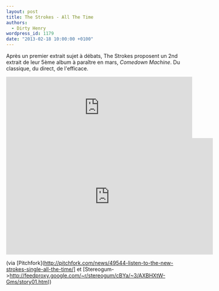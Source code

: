 ```yaml
---
layout: post
title: The Strokes - All The Time
authors:
  - Dirty Henry
wordpress_id: 1179
date: "2013-02-18 10:00:00 +0100"
---
```


Après un premier extrait sujet à débats, The Strokes proposent un 2nd extrait de
leur 5ème album à paraître en mars, _Comedown Machine_. Du classique, du direct,
de l'efficace.

<iframe width="100%" height="166" scrolling="no" frameborder="no" src="https://w.soundcloud.com/player/?url=http%3A%2F%2Fapi.soundcloud.com%2Ftracks%2F78952710"></iframe>

<iframe width="560" height="315" src="http://www.youtube.com/embed/TJC8zeu3MHk" frameborder="0" allowfullscreen></iframe>

(via
[Pitchfork](http://pitchfork.com/news/49544-listen-to-the-new-strokes-single-all-the-time/]
et
[Stereogum->http://feedproxy.google.com/~r/stereogum/cBYa/~3/AXBHXtW-Gms/story01.htm))
